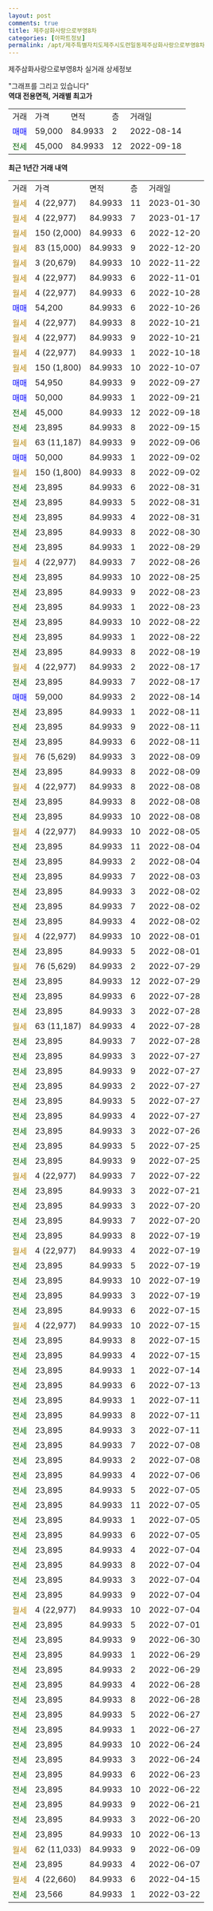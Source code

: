 ```yaml
---
layout: post
comments: true
title: 제주삼화사랑으로부영8차
categories: [아파트정보]
permalink: /apt/제주특별자치도제주시도련일동제주삼화사랑으로부영8차
---
```


제주삼화사랑으로부영8차 실거래 상세정보

<script type="text/javascript">
  google.charts.load('current', {'packages':['line', 'corechart']});
  google.charts.setOnLoadCallback(drawChart);

  function drawChart() {
    var data = new google.visualization.DataTable();
    data.addColumn('date', '거래일');
    data.addColumn('number', "매매");
    data.addColumn('number', "전세");
    data.addColumn('number', "전매");

    data.addRows([[new Date(Date.parse("2023-01-30")), null, null, null], [new Date(Date.parse("2023-01-17")), null, null, null], [new Date(Date.parse("2022-12-20")), null, null, null], [new Date(Date.parse("2022-12-20")), null, null, null], [new Date(Date.parse("2022-11-22")), null, null, null], [new Date(Date.parse("2022-11-01")), null, null, null], [new Date(Date.parse("2022-10-28")), null, null, null], [new Date(Date.parse("2022-10-26")), 54200, null, null], [new Date(Date.parse("2022-10-21")), null, null, null], [new Date(Date.parse("2022-10-21")), null, null, null], [new Date(Date.parse("2022-10-18")), null, null, null], [new Date(Date.parse("2022-10-07")), null, null, null], [new Date(Date.parse("2022-09-27")), 54950, null, null], [new Date(Date.parse("2022-09-21")), 50000, null, null], [new Date(Date.parse("2022-09-18")), null, 45000, null], [new Date(Date.parse("2022-09-15")), null, 23895, null], [new Date(Date.parse("2022-09-06")), null, null, null], [new Date(Date.parse("2022-09-02")), 50000, null, null], [new Date(Date.parse("2022-09-02")), null, null, null], [new Date(Date.parse("2022-08-31")), null, 23895, null], [new Date(Date.parse("2022-08-31")), null, 23895, null], [new Date(Date.parse("2022-08-31")), null, 23895, null], [new Date(Date.parse("2022-08-30")), null, 23895, null], [new Date(Date.parse("2022-08-29")), null, 23895, null], [new Date(Date.parse("2022-08-26")), null, null, null], [new Date(Date.parse("2022-08-25")), null, 23895, null], [new Date(Date.parse("2022-08-23")), null, 23895, null], [new Date(Date.parse("2022-08-23")), null, 23895, null], [new Date(Date.parse("2022-08-22")), null, 23895, null], [new Date(Date.parse("2022-08-22")), null, 23895, null], [new Date(Date.parse("2022-08-19")), null, 23895, null], [new Date(Date.parse("2022-08-17")), null, null, null], [new Date(Date.parse("2022-08-17")), null, 23895, null], [new Date(Date.parse("2022-08-14")), 59000, null, null], [new Date(Date.parse("2022-08-11")), null, 23895, null], [new Date(Date.parse("2022-08-11")), null, 23895, null], [new Date(Date.parse("2022-08-11")), null, 23895, null], [new Date(Date.parse("2022-08-09")), null, null, null], [new Date(Date.parse("2022-08-09")), null, 23895, null], [new Date(Date.parse("2022-08-08")), null, null, null], [new Date(Date.parse("2022-08-08")), null, 23895, null], [new Date(Date.parse("2022-08-08")), null, 23895, null], [new Date(Date.parse("2022-08-05")), null, null, null], [new Date(Date.parse("2022-08-04")), null, 23895, null], [new Date(Date.parse("2022-08-04")), null, 23895, null], [new Date(Date.parse("2022-08-03")), null, 23895, null], [new Date(Date.parse("2022-08-02")), null, 23895, null], [new Date(Date.parse("2022-08-02")), null, 23895, null], [new Date(Date.parse("2022-08-02")), null, 23895, null], [new Date(Date.parse("2022-08-01")), null, null, null], [new Date(Date.parse("2022-08-01")), null, 23895, null], [new Date(Date.parse("2022-07-29")), null, null, null], [new Date(Date.parse("2022-07-29")), null, 23895, null], [new Date(Date.parse("2022-07-28")), null, 23895, null], [new Date(Date.parse("2022-07-28")), null, 23895, null], [new Date(Date.parse("2022-07-28")), null, null, null], [new Date(Date.parse("2022-07-28")), null, 23895, null], [new Date(Date.parse("2022-07-27")), null, 23895, null], [new Date(Date.parse("2022-07-27")), null, 23895, null], [new Date(Date.parse("2022-07-27")), null, 23895, null], [new Date(Date.parse("2022-07-27")), null, 23895, null], [new Date(Date.parse("2022-07-27")), null, 23895, null], [new Date(Date.parse("2022-07-26")), null, 23895, null], [new Date(Date.parse("2022-07-25")), null, 23895, null], [new Date(Date.parse("2022-07-25")), null, 23895, null], [new Date(Date.parse("2022-07-22")), null, null, null], [new Date(Date.parse("2022-07-21")), null, 23895, null], [new Date(Date.parse("2022-07-20")), null, 23895, null], [new Date(Date.parse("2022-07-20")), null, 23895, null], [new Date(Date.parse("2022-07-19")), null, 23895, null], [new Date(Date.parse("2022-07-19")), null, null, null], [new Date(Date.parse("2022-07-19")), null, 23895, null], [new Date(Date.parse("2022-07-19")), null, 23895, null], [new Date(Date.parse("2022-07-19")), null, 23895, null], [new Date(Date.parse("2022-07-15")), null, 23895, null], [new Date(Date.parse("2022-07-15")), null, null, null], [new Date(Date.parse("2022-07-15")), null, 23895, null], [new Date(Date.parse("2022-07-15")), null, 23895, null], [new Date(Date.parse("2022-07-14")), null, 23895, null], [new Date(Date.parse("2022-07-13")), null, 23895, null], [new Date(Date.parse("2022-07-11")), null, 23895, null], [new Date(Date.parse("2022-07-11")), null, 23895, null], [new Date(Date.parse("2022-07-11")), null, 23895, null], [new Date(Date.parse("2022-07-08")), null, 23895, null], [new Date(Date.parse("2022-07-08")), null, 23895, null], [new Date(Date.parse("2022-07-06")), null, 23895, null], [new Date(Date.parse("2022-07-05")), null, 23895, null], [new Date(Date.parse("2022-07-05")), null, 23895, null], [new Date(Date.parse("2022-07-05")), null, 23895, null], [new Date(Date.parse("2022-07-05")), null, 23895, null], [new Date(Date.parse("2022-07-04")), null, 23895, null], [new Date(Date.parse("2022-07-04")), null, 23895, null], [new Date(Date.parse("2022-07-04")), null, 23895, null], [new Date(Date.parse("2022-07-04")), null, 23895, null], [new Date(Date.parse("2022-07-04")), null, null, null], [new Date(Date.parse("2022-07-01")), null, 23895, null], [new Date(Date.parse("2022-06-30")), null, 23895, null], [new Date(Date.parse("2022-06-29")), null, 23895, null], [new Date(Date.parse("2022-06-29")), null, 23895, null], [new Date(Date.parse("2022-06-28")), null, 23895, null], [new Date(Date.parse("2022-06-28")), null, 23895, null], [new Date(Date.parse("2022-06-27")), null, 23895, null], [new Date(Date.parse("2022-06-27")), null, 23895, null], [new Date(Date.parse("2022-06-24")), null, 23895, null], [new Date(Date.parse("2022-06-24")), null, 23895, null], [new Date(Date.parse("2022-06-23")), null, 23895, null], [new Date(Date.parse("2022-06-22")), null, 23895, null], [new Date(Date.parse("2022-06-21")), null, 23895, null], [new Date(Date.parse("2022-06-20")), null, 23895, null], [new Date(Date.parse("2022-06-13")), null, 23895, null], [new Date(Date.parse("2022-06-09")), null, null, null], [new Date(Date.parse("2022-06-07")), null, 23895, null], [new Date(Date.parse("2022-04-15")), null, null, null], [new Date(Date.parse("2022-03-22")), null, 23566, null]]);

    var options = {
      hAxis: {
        format: 'yyyy/MM/dd'
      },    
      lineWidth: 0,
      pointsVisible: true,    
      title: '최근 1년간 유형별 실거래가 분포',
      legend: { position: 'bottom' }
    };

    var formatter = new google.visualization.NumberFormat({pattern:'###,###'} );
    formatter.format(data, 1);
    formatter.format(data, 2);
    
    setTimeout(function() {
        var chart = new google.visualization.LineChart(document.getElementById('columnchart_material'));
        chart.draw(data, (options));
        document.getElementById('loading').style.display = 'none';
    }, 200);
  }
</script>


<div id="loading" style="z-index:20; display: block; margin-left: 0px">"그래프를 그리고 있습니다"</div>
<div id="columnchart_material" style="width: 95%; margin-left: 0px; display: block"></div>
<!-- contents start -->
<b>역대 전용면적, 거래별 최고가</b>
<table class="sortable">
    <tr>
      <td>거래</td>
      <td>가격</td>
      <td>면적</td>
      <td>층</td>
      <td>거래일</td>
    </tr>
        <tr>
          <td><a style="color: blue">매매</a></td>
          <td>59,000</td>
          <td>84.9933</td>
          <td>2</td>
          <td>2022-08-14</td>
        </tr>        
        <tr>
              <td><a style="color: darkgreen">전세</a></td>
              <td>45,000</td>
              <td>84.9933</td>
              <td>12</td>
              <td>2022-09-18</td>
            </tr>        
    
</table>

<b>최근 1년간 거래 내역</b>

<table class="sortable">
    <tr>
      <td>거래</td>
      <td>가격</td>
      <td>면적</td>
      <td>층</td>
      <td>거래일</td>
    </tr>
    <tr>
      <td><a style="color: darkgoldenrod">월세</a></td>
      <td>4 (22,977)</td>
      <td>84.9933</td>
      <td>11</td>
      <td>2023-01-30</td>
    </tr>          <tr>
      <td><a style="color: darkgoldenrod">월세</a></td>
      <td>4 (22,977)</td>
      <td>84.9933</td>
      <td>7</td>
      <td>2023-01-17</td>
    </tr>          <tr>
      <td><a style="color: darkgoldenrod">월세</a></td>
      <td>150 (2,000)</td>
      <td>84.9933</td>
      <td>6</td>
      <td>2022-12-20</td>
    </tr>          <tr>
      <td><a style="color: darkgoldenrod">월세</a></td>
      <td>83 (15,000)</td>
      <td>84.9933</td>
      <td>9</td>
      <td>2022-12-20</td>
    </tr>          <tr>
      <td><a style="color: darkgoldenrod">월세</a></td>
      <td>3 (20,679)</td>
      <td>84.9933</td>
      <td>10</td>
      <td>2022-11-22</td>
    </tr>          <tr>
      <td><a style="color: darkgoldenrod">월세</a></td>
      <td>4 (22,977)</td>
      <td>84.9933</td>
      <td>6</td>
      <td>2022-11-01</td>
    </tr>          <tr>
      <td><a style="color: darkgoldenrod">월세</a></td>
      <td>4 (22,977)</td>
      <td>84.9933</td>
      <td>6</td>
      <td>2022-10-28</td>
    </tr>          <tr>
      <td><a style="color: blue">매매</a></td>
      <td>54,200</td>
      <td>84.9933</td>
      <td>6</td>
      <td>2022-10-26</td>
    </tr>          <tr>
      <td><a style="color: darkgoldenrod">월세</a></td>
      <td>4 (22,977)</td>
      <td>84.9933</td>
      <td>8</td>
      <td>2022-10-21</td>
    </tr>          <tr>
      <td><a style="color: darkgoldenrod">월세</a></td>
      <td>4 (22,977)</td>
      <td>84.9933</td>
      <td>9</td>
      <td>2022-10-21</td>
    </tr>          <tr>
      <td><a style="color: darkgoldenrod">월세</a></td>
      <td>4 (22,977)</td>
      <td>84.9933</td>
      <td>1</td>
      <td>2022-10-18</td>
    </tr>          <tr>
      <td><a style="color: darkgoldenrod">월세</a></td>
      <td>150 (1,800)</td>
      <td>84.9933</td>
      <td>10</td>
      <td>2022-10-07</td>
    </tr>          <tr>
      <td><a style="color: blue">매매</a></td>
      <td>54,950</td>
      <td>84.9933</td>
      <td>9</td>
      <td>2022-09-27</td>
    </tr>          <tr>
      <td><a style="color: blue">매매</a></td>
      <td>50,000</td>
      <td>84.9933</td>
      <td>1</td>
      <td>2022-09-21</td>
    </tr>          <tr>
      <td><a style="color: darkgreen">전세</a></td>
      <td>45,000</td>
      <td>84.9933</td>
      <td>12</td>
      <td>2022-09-18</td>
    </tr>          <tr>
      <td><a style="color: darkgreen">전세</a></td>
      <td>23,895</td>
      <td>84.9933</td>
      <td>8</td>
      <td>2022-09-15</td>
    </tr>          <tr>
      <td><a style="color: darkgoldenrod">월세</a></td>
      <td>63 (11,187)</td>
      <td>84.9933</td>
      <td>9</td>
      <td>2022-09-06</td>
    </tr>          <tr>
      <td><a style="color: blue">매매</a></td>
      <td>50,000</td>
      <td>84.9933</td>
      <td>1</td>
      <td>2022-09-02</td>
    </tr>          <tr>
      <td><a style="color: darkgoldenrod">월세</a></td>
      <td>150 (1,800)</td>
      <td>84.9933</td>
      <td>8</td>
      <td>2022-09-02</td>
    </tr>          <tr>
      <td><a style="color: darkgreen">전세</a></td>
      <td>23,895</td>
      <td>84.9933</td>
      <td>6</td>
      <td>2022-08-31</td>
    </tr>          <tr>
      <td><a style="color: darkgreen">전세</a></td>
      <td>23,895</td>
      <td>84.9933</td>
      <td>5</td>
      <td>2022-08-31</td>
    </tr>          <tr>
      <td><a style="color: darkgreen">전세</a></td>
      <td>23,895</td>
      <td>84.9933</td>
      <td>4</td>
      <td>2022-08-31</td>
    </tr>          <tr>
      <td><a style="color: darkgreen">전세</a></td>
      <td>23,895</td>
      <td>84.9933</td>
      <td>8</td>
      <td>2022-08-30</td>
    </tr>          <tr>
      <td><a style="color: darkgreen">전세</a></td>
      <td>23,895</td>
      <td>84.9933</td>
      <td>1</td>
      <td>2022-08-29</td>
    </tr>          <tr>
      <td><a style="color: darkgoldenrod">월세</a></td>
      <td>4 (22,977)</td>
      <td>84.9933</td>
      <td>7</td>
      <td>2022-08-26</td>
    </tr>          <tr>
      <td><a style="color: darkgreen">전세</a></td>
      <td>23,895</td>
      <td>84.9933</td>
      <td>10</td>
      <td>2022-08-25</td>
    </tr>          <tr>
      <td><a style="color: darkgreen">전세</a></td>
      <td>23,895</td>
      <td>84.9933</td>
      <td>9</td>
      <td>2022-08-23</td>
    </tr>          <tr>
      <td><a style="color: darkgreen">전세</a></td>
      <td>23,895</td>
      <td>84.9933</td>
      <td>1</td>
      <td>2022-08-23</td>
    </tr>          <tr>
      <td><a style="color: darkgreen">전세</a></td>
      <td>23,895</td>
      <td>84.9933</td>
      <td>10</td>
      <td>2022-08-22</td>
    </tr>          <tr>
      <td><a style="color: darkgreen">전세</a></td>
      <td>23,895</td>
      <td>84.9933</td>
      <td>1</td>
      <td>2022-08-22</td>
    </tr>          <tr>
      <td><a style="color: darkgreen">전세</a></td>
      <td>23,895</td>
      <td>84.9933</td>
      <td>8</td>
      <td>2022-08-19</td>
    </tr>          <tr>
      <td><a style="color: darkgoldenrod">월세</a></td>
      <td>4 (22,977)</td>
      <td>84.9933</td>
      <td>2</td>
      <td>2022-08-17</td>
    </tr>          <tr>
      <td><a style="color: darkgreen">전세</a></td>
      <td>23,895</td>
      <td>84.9933</td>
      <td>7</td>
      <td>2022-08-17</td>
    </tr>          <tr>
      <td><a style="color: blue">매매</a></td>
      <td>59,000</td>
      <td>84.9933</td>
      <td>2</td>
      <td>2022-08-14</td>
    </tr>          <tr>
      <td><a style="color: darkgreen">전세</a></td>
      <td>23,895</td>
      <td>84.9933</td>
      <td>1</td>
      <td>2022-08-11</td>
    </tr>          <tr>
      <td><a style="color: darkgreen">전세</a></td>
      <td>23,895</td>
      <td>84.9933</td>
      <td>9</td>
      <td>2022-08-11</td>
    </tr>          <tr>
      <td><a style="color: darkgreen">전세</a></td>
      <td>23,895</td>
      <td>84.9933</td>
      <td>6</td>
      <td>2022-08-11</td>
    </tr>          <tr>
      <td><a style="color: darkgoldenrod">월세</a></td>
      <td>76 (5,629)</td>
      <td>84.9933</td>
      <td>3</td>
      <td>2022-08-09</td>
    </tr>          <tr>
      <td><a style="color: darkgreen">전세</a></td>
      <td>23,895</td>
      <td>84.9933</td>
      <td>8</td>
      <td>2022-08-09</td>
    </tr>          <tr>
      <td><a style="color: darkgoldenrod">월세</a></td>
      <td>4 (22,977)</td>
      <td>84.9933</td>
      <td>8</td>
      <td>2022-08-08</td>
    </tr>          <tr>
      <td><a style="color: darkgreen">전세</a></td>
      <td>23,895</td>
      <td>84.9933</td>
      <td>8</td>
      <td>2022-08-08</td>
    </tr>          <tr>
      <td><a style="color: darkgreen">전세</a></td>
      <td>23,895</td>
      <td>84.9933</td>
      <td>10</td>
      <td>2022-08-08</td>
    </tr>          <tr>
      <td><a style="color: darkgoldenrod">월세</a></td>
      <td>4 (22,977)</td>
      <td>84.9933</td>
      <td>10</td>
      <td>2022-08-05</td>
    </tr>          <tr>
      <td><a style="color: darkgreen">전세</a></td>
      <td>23,895</td>
      <td>84.9933</td>
      <td>11</td>
      <td>2022-08-04</td>
    </tr>          <tr>
      <td><a style="color: darkgreen">전세</a></td>
      <td>23,895</td>
      <td>84.9933</td>
      <td>2</td>
      <td>2022-08-04</td>
    </tr>          <tr>
      <td><a style="color: darkgreen">전세</a></td>
      <td>23,895</td>
      <td>84.9933</td>
      <td>7</td>
      <td>2022-08-03</td>
    </tr>          <tr>
      <td><a style="color: darkgreen">전세</a></td>
      <td>23,895</td>
      <td>84.9933</td>
      <td>3</td>
      <td>2022-08-02</td>
    </tr>          <tr>
      <td><a style="color: darkgreen">전세</a></td>
      <td>23,895</td>
      <td>84.9933</td>
      <td>7</td>
      <td>2022-08-02</td>
    </tr>          <tr>
      <td><a style="color: darkgreen">전세</a></td>
      <td>23,895</td>
      <td>84.9933</td>
      <td>4</td>
      <td>2022-08-02</td>
    </tr>          <tr>
      <td><a style="color: darkgoldenrod">월세</a></td>
      <td>4 (22,977)</td>
      <td>84.9933</td>
      <td>10</td>
      <td>2022-08-01</td>
    </tr>          <tr>
      <td><a style="color: darkgreen">전세</a></td>
      <td>23,895</td>
      <td>84.9933</td>
      <td>5</td>
      <td>2022-08-01</td>
    </tr>          <tr>
      <td><a style="color: darkgoldenrod">월세</a></td>
      <td>76 (5,629)</td>
      <td>84.9933</td>
      <td>2</td>
      <td>2022-07-29</td>
    </tr>          <tr>
      <td><a style="color: darkgreen">전세</a></td>
      <td>23,895</td>
      <td>84.9933</td>
      <td>12</td>
      <td>2022-07-29</td>
    </tr>          <tr>
      <td><a style="color: darkgreen">전세</a></td>
      <td>23,895</td>
      <td>84.9933</td>
      <td>6</td>
      <td>2022-07-28</td>
    </tr>          <tr>
      <td><a style="color: darkgreen">전세</a></td>
      <td>23,895</td>
      <td>84.9933</td>
      <td>3</td>
      <td>2022-07-28</td>
    </tr>          <tr>
      <td><a style="color: darkgoldenrod">월세</a></td>
      <td>63 (11,187)</td>
      <td>84.9933</td>
      <td>4</td>
      <td>2022-07-28</td>
    </tr>          <tr>
      <td><a style="color: darkgreen">전세</a></td>
      <td>23,895</td>
      <td>84.9933</td>
      <td>7</td>
      <td>2022-07-28</td>
    </tr>          <tr>
      <td><a style="color: darkgreen">전세</a></td>
      <td>23,895</td>
      <td>84.9933</td>
      <td>3</td>
      <td>2022-07-27</td>
    </tr>          <tr>
      <td><a style="color: darkgreen">전세</a></td>
      <td>23,895</td>
      <td>84.9933</td>
      <td>9</td>
      <td>2022-07-27</td>
    </tr>          <tr>
      <td><a style="color: darkgreen">전세</a></td>
      <td>23,895</td>
      <td>84.9933</td>
      <td>2</td>
      <td>2022-07-27</td>
    </tr>          <tr>
      <td><a style="color: darkgreen">전세</a></td>
      <td>23,895</td>
      <td>84.9933</td>
      <td>5</td>
      <td>2022-07-27</td>
    </tr>          <tr>
      <td><a style="color: darkgreen">전세</a></td>
      <td>23,895</td>
      <td>84.9933</td>
      <td>4</td>
      <td>2022-07-27</td>
    </tr>          <tr>
      <td><a style="color: darkgreen">전세</a></td>
      <td>23,895</td>
      <td>84.9933</td>
      <td>3</td>
      <td>2022-07-26</td>
    </tr>          <tr>
      <td><a style="color: darkgreen">전세</a></td>
      <td>23,895</td>
      <td>84.9933</td>
      <td>5</td>
      <td>2022-07-25</td>
    </tr>          <tr>
      <td><a style="color: darkgreen">전세</a></td>
      <td>23,895</td>
      <td>84.9933</td>
      <td>9</td>
      <td>2022-07-25</td>
    </tr>          <tr>
      <td><a style="color: darkgoldenrod">월세</a></td>
      <td>4 (22,977)</td>
      <td>84.9933</td>
      <td>7</td>
      <td>2022-07-22</td>
    </tr>          <tr>
      <td><a style="color: darkgreen">전세</a></td>
      <td>23,895</td>
      <td>84.9933</td>
      <td>3</td>
      <td>2022-07-21</td>
    </tr>          <tr>
      <td><a style="color: darkgreen">전세</a></td>
      <td>23,895</td>
      <td>84.9933</td>
      <td>3</td>
      <td>2022-07-20</td>
    </tr>          <tr>
      <td><a style="color: darkgreen">전세</a></td>
      <td>23,895</td>
      <td>84.9933</td>
      <td>7</td>
      <td>2022-07-20</td>
    </tr>          <tr>
      <td><a style="color: darkgreen">전세</a></td>
      <td>23,895</td>
      <td>84.9933</td>
      <td>8</td>
      <td>2022-07-19</td>
    </tr>          <tr>
      <td><a style="color: darkgoldenrod">월세</a></td>
      <td>4 (22,977)</td>
      <td>84.9933</td>
      <td>4</td>
      <td>2022-07-19</td>
    </tr>          <tr>
      <td><a style="color: darkgreen">전세</a></td>
      <td>23,895</td>
      <td>84.9933</td>
      <td>5</td>
      <td>2022-07-19</td>
    </tr>          <tr>
      <td><a style="color: darkgreen">전세</a></td>
      <td>23,895</td>
      <td>84.9933</td>
      <td>10</td>
      <td>2022-07-19</td>
    </tr>          <tr>
      <td><a style="color: darkgreen">전세</a></td>
      <td>23,895</td>
      <td>84.9933</td>
      <td>3</td>
      <td>2022-07-19</td>
    </tr>          <tr>
      <td><a style="color: darkgreen">전세</a></td>
      <td>23,895</td>
      <td>84.9933</td>
      <td>6</td>
      <td>2022-07-15</td>
    </tr>          <tr>
      <td><a style="color: darkgoldenrod">월세</a></td>
      <td>4 (22,977)</td>
      <td>84.9933</td>
      <td>10</td>
      <td>2022-07-15</td>
    </tr>          <tr>
      <td><a style="color: darkgreen">전세</a></td>
      <td>23,895</td>
      <td>84.9933</td>
      <td>8</td>
      <td>2022-07-15</td>
    </tr>          <tr>
      <td><a style="color: darkgreen">전세</a></td>
      <td>23,895</td>
      <td>84.9933</td>
      <td>4</td>
      <td>2022-07-15</td>
    </tr>          <tr>
      <td><a style="color: darkgreen">전세</a></td>
      <td>23,895</td>
      <td>84.9933</td>
      <td>1</td>
      <td>2022-07-14</td>
    </tr>          <tr>
      <td><a style="color: darkgreen">전세</a></td>
      <td>23,895</td>
      <td>84.9933</td>
      <td>6</td>
      <td>2022-07-13</td>
    </tr>          <tr>
      <td><a style="color: darkgreen">전세</a></td>
      <td>23,895</td>
      <td>84.9933</td>
      <td>1</td>
      <td>2022-07-11</td>
    </tr>          <tr>
      <td><a style="color: darkgreen">전세</a></td>
      <td>23,895</td>
      <td>84.9933</td>
      <td>8</td>
      <td>2022-07-11</td>
    </tr>          <tr>
      <td><a style="color: darkgreen">전세</a></td>
      <td>23,895</td>
      <td>84.9933</td>
      <td>3</td>
      <td>2022-07-11</td>
    </tr>          <tr>
      <td><a style="color: darkgreen">전세</a></td>
      <td>23,895</td>
      <td>84.9933</td>
      <td>7</td>
      <td>2022-07-08</td>
    </tr>          <tr>
      <td><a style="color: darkgreen">전세</a></td>
      <td>23,895</td>
      <td>84.9933</td>
      <td>2</td>
      <td>2022-07-08</td>
    </tr>          <tr>
      <td><a style="color: darkgreen">전세</a></td>
      <td>23,895</td>
      <td>84.9933</td>
      <td>4</td>
      <td>2022-07-06</td>
    </tr>          <tr>
      <td><a style="color: darkgreen">전세</a></td>
      <td>23,895</td>
      <td>84.9933</td>
      <td>5</td>
      <td>2022-07-05</td>
    </tr>          <tr>
      <td><a style="color: darkgreen">전세</a></td>
      <td>23,895</td>
      <td>84.9933</td>
      <td>11</td>
      <td>2022-07-05</td>
    </tr>          <tr>
      <td><a style="color: darkgreen">전세</a></td>
      <td>23,895</td>
      <td>84.9933</td>
      <td>1</td>
      <td>2022-07-05</td>
    </tr>          <tr>
      <td><a style="color: darkgreen">전세</a></td>
      <td>23,895</td>
      <td>84.9933</td>
      <td>6</td>
      <td>2022-07-05</td>
    </tr>          <tr>
      <td><a style="color: darkgreen">전세</a></td>
      <td>23,895</td>
      <td>84.9933</td>
      <td>4</td>
      <td>2022-07-04</td>
    </tr>          <tr>
      <td><a style="color: darkgreen">전세</a></td>
      <td>23,895</td>
      <td>84.9933</td>
      <td>8</td>
      <td>2022-07-04</td>
    </tr>          <tr>
      <td><a style="color: darkgreen">전세</a></td>
      <td>23,895</td>
      <td>84.9933</td>
      <td>3</td>
      <td>2022-07-04</td>
    </tr>          <tr>
      <td><a style="color: darkgreen">전세</a></td>
      <td>23,895</td>
      <td>84.9933</td>
      <td>9</td>
      <td>2022-07-04</td>
    </tr>          <tr>
      <td><a style="color: darkgoldenrod">월세</a></td>
      <td>4 (22,977)</td>
      <td>84.9933</td>
      <td>10</td>
      <td>2022-07-04</td>
    </tr>          <tr>
      <td><a style="color: darkgreen">전세</a></td>
      <td>23,895</td>
      <td>84.9933</td>
      <td>5</td>
      <td>2022-07-01</td>
    </tr>          <tr>
      <td><a style="color: darkgreen">전세</a></td>
      <td>23,895</td>
      <td>84.9933</td>
      <td>9</td>
      <td>2022-06-30</td>
    </tr>          <tr>
      <td><a style="color: darkgreen">전세</a></td>
      <td>23,895</td>
      <td>84.9933</td>
      <td>1</td>
      <td>2022-06-29</td>
    </tr>          <tr>
      <td><a style="color: darkgreen">전세</a></td>
      <td>23,895</td>
      <td>84.9933</td>
      <td>2</td>
      <td>2022-06-29</td>
    </tr>          <tr>
      <td><a style="color: darkgreen">전세</a></td>
      <td>23,895</td>
      <td>84.9933</td>
      <td>4</td>
      <td>2022-06-28</td>
    </tr>          <tr>
      <td><a style="color: darkgreen">전세</a></td>
      <td>23,895</td>
      <td>84.9933</td>
      <td>8</td>
      <td>2022-06-28</td>
    </tr>          <tr>
      <td><a style="color: darkgreen">전세</a></td>
      <td>23,895</td>
      <td>84.9933</td>
      <td>5</td>
      <td>2022-06-27</td>
    </tr>          <tr>
      <td><a style="color: darkgreen">전세</a></td>
      <td>23,895</td>
      <td>84.9933</td>
      <td>1</td>
      <td>2022-06-27</td>
    </tr>          <tr>
      <td><a style="color: darkgreen">전세</a></td>
      <td>23,895</td>
      <td>84.9933</td>
      <td>10</td>
      <td>2022-06-24</td>
    </tr>          <tr>
      <td><a style="color: darkgreen">전세</a></td>
      <td>23,895</td>
      <td>84.9933</td>
      <td>3</td>
      <td>2022-06-24</td>
    </tr>          <tr>
      <td><a style="color: darkgreen">전세</a></td>
      <td>23,895</td>
      <td>84.9933</td>
      <td>6</td>
      <td>2022-06-23</td>
    </tr>          <tr>
      <td><a style="color: darkgreen">전세</a></td>
      <td>23,895</td>
      <td>84.9933</td>
      <td>10</td>
      <td>2022-06-22</td>
    </tr>          <tr>
      <td><a style="color: darkgreen">전세</a></td>
      <td>23,895</td>
      <td>84.9933</td>
      <td>9</td>
      <td>2022-06-21</td>
    </tr>          <tr>
      <td><a style="color: darkgreen">전세</a></td>
      <td>23,895</td>
      <td>84.9933</td>
      <td>3</td>
      <td>2022-06-20</td>
    </tr>          <tr>
      <td><a style="color: darkgreen">전세</a></td>
      <td>23,895</td>
      <td>84.9933</td>
      <td>10</td>
      <td>2022-06-13</td>
    </tr>          <tr>
      <td><a style="color: darkgoldenrod">월세</a></td>
      <td>62 (11,033)</td>
      <td>84.9933</td>
      <td>9</td>
      <td>2022-06-09</td>
    </tr>          <tr>
      <td><a style="color: darkgreen">전세</a></td>
      <td>23,895</td>
      <td>84.9933</td>
      <td>4</td>
      <td>2022-06-07</td>
    </tr>          <tr>
      <td><a style="color: darkgoldenrod">월세</a></td>
      <td>4 (22,660)</td>
      <td>84.9933</td>
      <td>6</td>
      <td>2022-04-15</td>
    </tr>          <tr>
      <td><a style="color: darkgreen">전세</a></td>
      <td>23,566</td>
      <td>84.9933</td>
      <td>1</td>
      <td>2022-03-22</td>
    </tr>      </table>
<!-- contents end -->    

